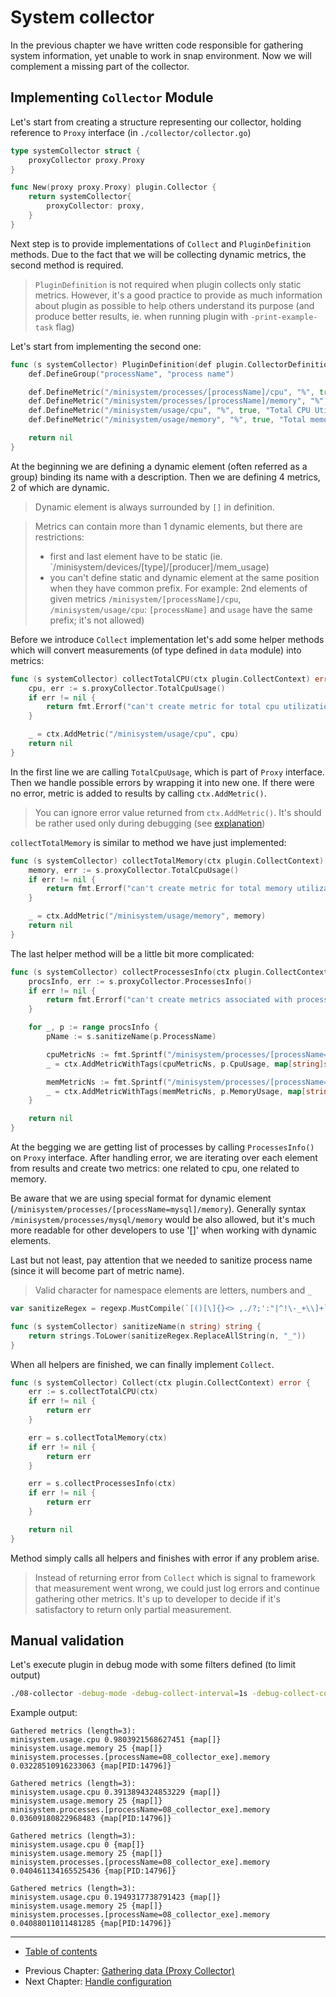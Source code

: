 # System collector

In the previous chapter we have written code responsible for gathering system information, yet unable to work in snap environment.
Now we will complement a missing part of the collector.  

## Implementing `Collector` Module

Let's start from creating a structure representing our collector, holding reference to `Proxy` interface (in `./collector/collector.go`)

```go
type systemCollector struct {
	proxyCollector proxy.Proxy
}

func New(proxy proxy.Proxy) plugin.Collector {
	return systemCollector{
		proxyCollector: proxy,
	}
}
```

Next step is to provide implementations of `Collect` and `PluginDefinition` methods.
Due to the fact that we will be collecting dynamic metrics, the second method is required.

> `PluginDefinition` is not required when plugin collects only static metrics. 
> However, it's a good practice to provide as much information about plugin as possible to help others understand its purpose (and produce better results, ie. when running plugin with `-print-example-task` flag) 

Let's start from implementing the second one:
```go
func (s systemCollector) PluginDefinition(def plugin.CollectorDefinition) error {
	def.DefineGroup("processName", "process name")

	def.DefineMetric("/minisystem/processes/[processName]/cpu", "%", true, "CPU Utilization by current process")
	def.DefineMetric("/minisystem/processes/[processName]/memory", "%", true, "Memory Utilization by current process")
	def.DefineMetric("/minisystem/usage/cpu", "%", true, "Total CPU Utilization")
	def.DefineMetric("/minisystem/usage/memory", "%", true, "Total memory Utilization")

	return nil
}
```
At the beginning we are defining a dynamic element (often referred as a group) binding its name with a description.
Then we are defining 4 metrics, 2 of which are dynamic. 

> Dynamic element is always surrounded by `[]` in definition.

> Metrics can contain more than 1 dynamic elements, but there are restrictions:
> - first and last element have to be static (ie. `/minisystem/devices/[type]/[producer]/mem_usage)
> - you can't define static and dynamic element at the same position when they have common prefix. For example: 2nd elements of given metrics `/minisystem/[processName]/cpu`, `/minisystem/usage/cpu`: `[processName]` and `usage` have the same prefix; it's not allowed)

Before we introduce `Collect` implementation let's add some helper methods which will convert measurements (of type defined in `data` module) into metrics:

```go
func (s systemCollector) collectTotalCPU(ctx plugin.CollectContext) error {
	cpu, err := s.proxyCollector.TotalCpuUsage()
	if err != nil {
		return fmt.Errorf("can't create metric for total cpu utilization: %v", err)
	}

	_ = ctx.AddMetric("/minisystem/usage/cpu", cpu)
	return nil
}
```

In the first line we are calling `TotalCpuUsage`, which is part of `Proxy` interface. 
Then we handle possible errors by wrapping it into new one.
If there were no error, metric is added to results by calling `ctx.AddMetric()`.

> You can ignore error value returned from `ctx.AddMetric()`. It's should be rather used only during debugging (see [explanation](https://github.com/librato/snap-plugin-lib-go/tree/ao-12231-tutorial_ch89/tutorial/faq#should-i-have-to-handle-error-value-from-ctxaddmetric-and-ctxaddmetricwithtag-))    

`collectTotalMemory` is similar to method we have just implemented:
```go
func (s systemCollector) collectTotalMemory(ctx plugin.CollectContext) error {
	memory, err := s.proxyCollector.TotalCpuUsage()
	if err != nil {
		return fmt.Errorf("can't create metric for total memory utilization: %v", err)
	}

	_ = ctx.AddMetric("/minisystem/usage/memory", memory)
	return nil
}
```

The last helper method will be a little bit more complicated:
```go
func (s systemCollector) collectProcessesInfo(ctx plugin.CollectContext) error {
	procsInfo, err := s.proxyCollector.ProcessesInfo()
	if err != nil {
		return fmt.Errorf("can't create metrics associated with processes")
	}

	for _, p := range procsInfo {
		pName := s.sanitizeName(p.ProcessName)

		cpuMetricNs := fmt.Sprintf("/minisystem/processes/[processName=%s]/cpu", pName)
		_ = ctx.AddMetricWithTags(cpuMetricNs, p.CpuUsage, map[string]string{"PID": fmt.Sprintf("%d", p.PID)})

		memMetricNs := fmt.Sprintf("/minisystem/processes/[processName=%s]/memory", pName)
		_ = ctx.AddMetricWithTags(memMetricNs, p.MemoryUsage, map[string]string{"PID": fmt.Sprintf("%d", p.PID)})
	}

	return nil
}
```
At the begging we are getting list of processes by calling `ProcessesInfo()` on `Proxy` interface.
After handling error, we are iterating over each element from results and create two metrics: one related to cpu, one related to memory.

Be aware that we are using special format for dynamic element (`/minisystem/processes/[processName=mysql]/memory`).
Generally syntax `/minisystem/processes/mysql/memory` would be also allowed, but it's much more readable for other developers to use '[]' when working with dynamic elements.

Last but not least, pay attention that we needed to sanitize process name (since it will become part of metric name).

> Valid character for namespace elements are letters, numbers and `_`

```go
var sanitizeRegex = regexp.MustCompile(`[()[\]{}<> ,./?;':"|^!\-_+\\]+`)

func (s systemCollector) sanitizeName(n string) string {
	return strings.ToLower(sanitizeRegex.ReplaceAllString(n, "_"))
}
```

When all helpers are finished, we can finally implement `Collect`.
```go
func (s systemCollector) Collect(ctx plugin.CollectContext) error {
	err := s.collectTotalCPU(ctx)
	if err != nil {
		return err
	}

	err = s.collectTotalMemory(ctx)
	if err != nil {
		return err
	}

	err = s.collectProcessesInfo(ctx)
	if err != nil {
		return err
	}

	return nil
}
```

Method simply calls all helpers and finishes with error if any problem arise. 

> Instead of returning error from `Collect` which is signal to framework that measurement went wrong, we could just log errors and continue gathering other metrics.
> It's up to developer to decide if it's satisfactory to return only partial measurement. 

## Manual validation

Let's execute plugin in debug mode with some filters defined (to limit output)
```bash
./08-collector -debug-mode -debug-collect-interval=1s -debug-collect-counts=4 -plugin-filter="/minisystem/usage/*;/minisystem/processes/08_collector_exe/memory"
```

Example output:
```
Gathered metrics (length=3):
minisystem.usage.cpu 0.9803921568627451 {map[]}
minisystem.usage.memory 25 {map[]}
minisystem.processes.[processName=08_collector_exe].memory 0.03228510916233063 {map[PID:14796]}

Gathered metrics (length=3):
minisystem.usage.cpu 0.3913894324853229 {map[]}
minisystem.usage.memory 25 {map[]}
minisystem.processes.[processName=08_collector_exe].memory 0.03609180822968483 {map[PID:14796]}

Gathered metrics (length=3):
minisystem.usage.cpu 0 {map[]}
minisystem.usage.memory 25 {map[]}
minisystem.processes.[processName=08_collector_exe].memory 0.040461134165525436 {map[PID:14796]}

Gathered metrics (length=3):
minisystem.usage.cpu 0.1949317738791423 {map[]}
minisystem.usage.memory 25 {map[]}
minisystem.processes.[processName=08_collector_exe].memory 0.04088011011481285 {map[PID:14796]}
```

----

* [Table of contents](/tutorial/README.md)
- Previous Chapter: [Gathering data (Proxy Collector)](/tutorial/07-proxy/README.md)
- Next Chapter: [Handle configuration](/tutorial/09-config/README.md)
